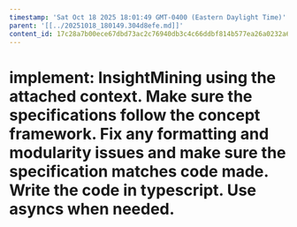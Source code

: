 ```yaml
---
timestamp: 'Sat Oct 18 2025 18:01:49 GMT-0400 (Eastern Daylight Time)'
parent: '[[../20251018_180149.304d8efe.md]]'
content_id: 17c28a7b00ece67dbd73ac2c76940db3c4c66ddbf814b577ea26a0232a6180c2
---
```


# implement: InsightMining using the attached context. Make sure the specifications follow the concept framework. Fix any formatting and modularity issues and make sure the specification matches code made. Write the code in typescript. Use asyncs when needed.
